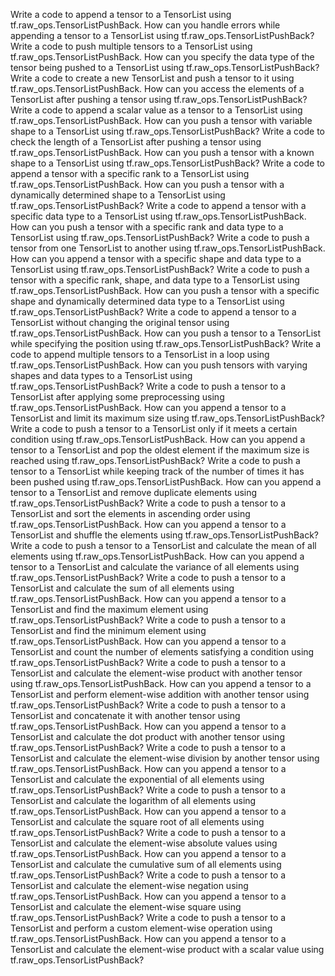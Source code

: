 Write a code to append a tensor to a TensorList using tf.raw_ops.TensorListPushBack.
How can you handle errors while appending a tensor to a TensorList using tf.raw_ops.TensorListPushBack?
Write a code to push multiple tensors to a TensorList using tf.raw_ops.TensorListPushBack.
How can you specify the data type of the tensor being pushed to a TensorList using tf.raw_ops.TensorListPushBack?
Write a code to create a new TensorList and push a tensor to it using tf.raw_ops.TensorListPushBack.
How can you access the elements of a TensorList after pushing a tensor using tf.raw_ops.TensorListPushBack?
Write a code to append a scalar value as a tensor to a TensorList using tf.raw_ops.TensorListPushBack.
How can you push a tensor with variable shape to a TensorList using tf.raw_ops.TensorListPushBack?
Write a code to check the length of a TensorList after pushing a tensor using tf.raw_ops.TensorListPushBack.
How can you push a tensor with a known shape to a TensorList using tf.raw_ops.TensorListPushBack?
Write a code to append a tensor with a specific rank to a TensorList using tf.raw_ops.TensorListPushBack.
How can you push a tensor with a dynamically determined shape to a TensorList using tf.raw_ops.TensorListPushBack?
Write a code to append a tensor with a specific data type to a TensorList using tf.raw_ops.TensorListPushBack.
How can you push a tensor with a specific rank and data type to a TensorList using tf.raw_ops.TensorListPushBack?
Write a code to push a tensor from one TensorList to another using tf.raw_ops.TensorListPushBack.
How can you append a tensor with a specific shape and data type to a TensorList using tf.raw_ops.TensorListPushBack?
Write a code to push a tensor with a specific rank, shape, and data type to a TensorList using tf.raw_ops.TensorListPushBack.
How can you push a tensor with a specific shape and dynamically determined data type to a TensorList using tf.raw_ops.TensorListPushBack?
Write a code to append a tensor to a TensorList without changing the original tensor using tf.raw_ops.TensorListPushBack.
How can you push a tensor to a TensorList while specifying the position using tf.raw_ops.TensorListPushBack?
Write a code to append multiple tensors to a TensorList in a loop using tf.raw_ops.TensorListPushBack.
How can you push tensors with varying shapes and data types to a TensorList using tf.raw_ops.TensorListPushBack?
Write a code to push a tensor to a TensorList after applying some preprocessing using tf.raw_ops.TensorListPushBack.
How can you append a tensor to a TensorList and limit its maximum size using tf.raw_ops.TensorListPushBack?
Write a code to push a tensor to a TensorList only if it meets a certain condition using tf.raw_ops.TensorListPushBack.
How can you append a tensor to a TensorList and pop the oldest element if the maximum size is reached using tf.raw_ops.TensorListPushBack?
Write a code to push a tensor to a TensorList while keeping track of the number of times it has been pushed using tf.raw_ops.TensorListPushBack.
How can you append a tensor to a TensorList and remove duplicate elements using tf.raw_ops.TensorListPushBack?
Write a code to push a tensor to a TensorList and sort the elements in ascending order using tf.raw_ops.TensorListPushBack.
How can you append a tensor to a TensorList and shuffle the elements using tf.raw_ops.TensorListPushBack?
Write a code to push a tensor to a TensorList and calculate the mean of all elements using tf.raw_ops.TensorListPushBack.
How can you append a tensor to a TensorList and calculate the variance of all elements using tf.raw_ops.TensorListPushBack?
Write a code to push a tensor to a TensorList and calculate the sum of all elements using tf.raw_ops.TensorListPushBack.
How can you append a tensor to a TensorList and find the maximum element using tf.raw_ops.TensorListPushBack?
Write a code to push a tensor to a TensorList and find the minimum element using tf.raw_ops.TensorListPushBack.
How can you append a tensor to a TensorList and count the number of elements satisfying a condition using tf.raw_ops.TensorListPushBack?
Write a code to push a tensor to a TensorList and calculate the element-wise product with another tensor using tf.raw_ops.TensorListPushBack.
How can you append a tensor to a TensorList and perform element-wise addition with another tensor using tf.raw_ops.TensorListPushBack?
Write a code to push a tensor to a TensorList and concatenate it with another tensor using tf.raw_ops.TensorListPushBack.
How can you append a tensor to a TensorList and calculate the dot product with another tensor using tf.raw_ops.TensorListPushBack?
Write a code to push a tensor to a TensorList and calculate the element-wise division by another tensor using tf.raw_ops.TensorListPushBack.
How can you append a tensor to a TensorList and calculate the exponential of all elements using tf.raw_ops.TensorListPushBack?
Write a code to push a tensor to a TensorList and calculate the logarithm of all elements using tf.raw_ops.TensorListPushBack.
How can you append a tensor to a TensorList and calculate the square root of all elements using tf.raw_ops.TensorListPushBack?
Write a code to push a tensor to a TensorList and calculate the element-wise absolute values using tf.raw_ops.TensorListPushBack.
How can you append a tensor to a TensorList and calculate the cumulative sum of all elements using tf.raw_ops.TensorListPushBack?
Write a code to push a tensor to a TensorList and calculate the element-wise negation using tf.raw_ops.TensorListPushBack.
How can you append a tensor to a TensorList and calculate the element-wise square using tf.raw_ops.TensorListPushBack?
Write a code to push a tensor to a TensorList and perform a custom element-wise operation using tf.raw_ops.TensorListPushBack.
How can you append a tensor to a TensorList and calculate the element-wise product with a scalar value using tf.raw_ops.TensorListPushBack?
